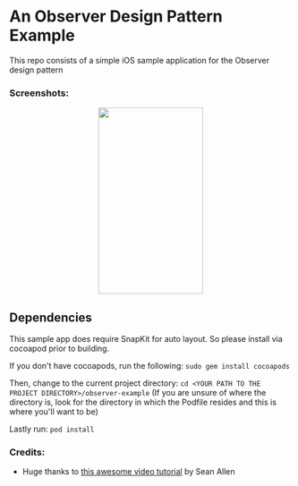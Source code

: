 # An Observer Design Pattern Example
This repo consists of a simple iOS sample application for the Observer design pattern

### Screenshots:

<p align="center">
<img src="https://github.com/josh-marasigan/ObserverDesignExample/blob/master/AppExample.gif" width="187" height="333" />
 </p>
 
## Dependencies
This sample app does require SnapKit for auto layout. So please install via cocoapod prior to building.

If you don't have cocoapods, run the following:
`sudo gem install cocoapods`

Then, change to the current project directory:
`cd <YOUR PATH TO THE PROJECT DIRECTORY>/observer-example`
(If you are unsure of where the directory is, look for the directory in which the Podfile resides and this is where you'll want to be)

Lastly run:
`pod install`

### Credits:
  * Huge thanks to [this awesome video tutorial](https://youtu.be/srqiDnLEocA) by Sean Allen

